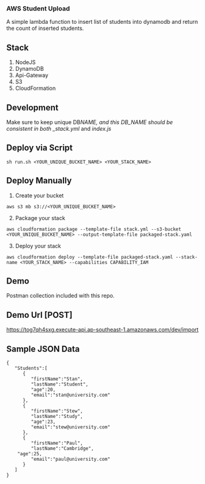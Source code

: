 ### AWS Student Upload

A simple lambda function to insert list of students into dynamodb and return the count of inserted students.

## Stack

1. NodeJS
2. DynamoDB
3. Api-Gateway
4. S3
5. CloudFormation

## Development

Make sure to keep unique DB*NAME, and this DB_NAME should be consistent in both \_stack.yml* and _index.js_

## Deploy via Script

```
sh run.sh <YOUR_UNIQUE_BUCKET_NAME> <YOUR_STACK_NAME>
```

## Deploy Manually

1. Create your bucket

```
aws s3 mb s3://<YOUR_UNIQUE_BUCKET_NAME>
```

2. Package your stack

```
aws cloudformation package --template-file stack.yml --s3-bucket <YOUR_UNIQUE_BUCKET_NAME> --output-template-file packaged-stack.yaml
```

3. Deploy your stack

```
aws cloudformation deploy --template-file packaged-stack.yaml --stack-name <YOUR_STACK_NAME> --capabilities CAPABILITY_IAM
```

## Demo

Postman collection included with this repo.

## Demo Url [POST]

https://tog7qh4sxg.execute-api.ap-southeast-1.amazonaws.com/dev/import

## Sample JSON Data

```
{
   "Students":[
      {
         "firstName":"Stan",
         "lastName":"Student",
         "age":20,
         "email":"stan@university.com"
      },
      {
         "firstName":"Stew",
         "lastName":"Study",
         "age":23,
         "email":"stew@university.com"
      },
      {
         "firstName":"Paul",
         "lastName":"Cambridge",
    "age":25,
         "email":"paul@university.com"
      }
   ]
}
```
